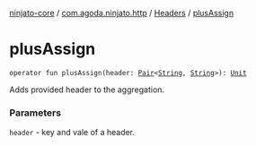 [ninjato-core](../../index.md) / [com.agoda.ninjato.http](../index.md) / [Headers](index.md) / [plusAssign](./plus-assign.md)

# plusAssign

`operator fun plusAssign(header: `[`Pair`](https://kotlinlang.org/api/latest/jvm/stdlib/kotlin/-pair/index.html)`<`[`String`](https://kotlinlang.org/api/latest/jvm/stdlib/kotlin/-string/index.html)`, `[`String`](https://kotlinlang.org/api/latest/jvm/stdlib/kotlin/-string/index.html)`>): `[`Unit`](https://kotlinlang.org/api/latest/jvm/stdlib/kotlin/-unit/index.html)

Adds provided header to the aggregation.

### Parameters

`header` - key and vale of a header.